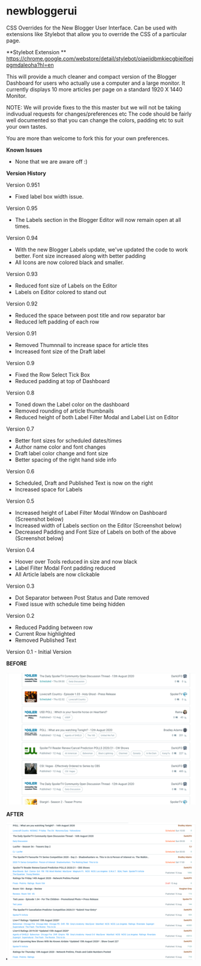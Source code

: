 # newbloggerui
CSS Overrides for the New Blogger User Interface. Can be used with extensions like Stylebot that allow you to override the CSS of a particular page.

**Stylebot Extension **
https://chrome.google.com/webstore/detail/stylebot/oiaejidbmkiecgbjeifoejpgmdaleoha?hl=en

This will provide a much cleaner and compact version of the Blogger Dashboard for users who actually use a computer and a large monitor. It currently displays 10 more articles per page on a standard 1920 X 1440 Monitor.

NOTE: We will provide fixes to the this master but we will not be taking indivudual requests for changes/preferences etc The code should be fairly well documented so that you can change the colors, padding etc to suit your own tastes.

You are more than welcome to fork this for your own preferences. 


**Known Issues**

- None that we are aware off :)

**Version History**

Version 0.951
- Fixed label box width issue. 

Version 0.95
- The Labels section in the Blogger Editor will now remain open at all times.

Version 0.94
- With the new Blogger Labels update, we've updated the code to work better. Font size increased along with better padding
- All Icons are now colored black and smaller.

Version 0.93
- Reduced font size of Labels on the Editor
- Labels on Editor colored to stand out

Version 0.92
- Reduced the space between post title and row separator bar
- Reduced left padding of each row

Version 0.91
- Removed Thumnnail to increase space for article tites
- Increased font size of the Draft label

Version 0.9
- Fixed the Row Select Tick Box
- Reduced padding at top of Dashboard

Version 0.8
- Toned down the Label color on the dashboard
- Removed rounding of article thumbnails
- Reduced height of both Label Filter Modal and Label List on Editor

Version 0.7
- Better font sizes for scheduled dates/times
- Author name color and font changes
- Draft label color change and font size
- Better spacing of the right hand side info

Version 0.6
- Scheduled, Draft and Published Text is now on the right
- Increased space for Labels

Version 0.5
- Increased height of Label Filter Modal Window on Dashboard (Screenshot below)
- Increased width of Labels section on the Editor (Screenshot below)
- Decreased Padding and Font Size of Labels on both of the above (Screenshot below)

Version 0.4
- Hoover over Tools reduced in size and now black
- Label Filter Modal Font padding reduced
- All Article labels are now clickable

Version 0.3
- Dot Separator between Post Status and Date removed
- Fixed issue with schedule time being hidden

Version 0.2 
- Reduced Padding between row
- Current Row highlighted
- Removed Published Text

Version 0.1 - Initial Version

**BEFORE**

![before](blogger-ui-before.png)


**AFTER**

![after](blogger-ui-after-v0.91.png)



